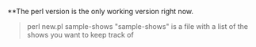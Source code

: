 **The perl version is the only working version right now.

>perl new.pl sample-shows
"sample-shows" is a file with a list of the shows you want to keep track of
